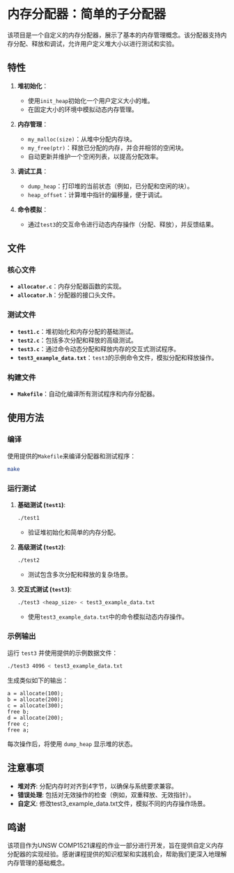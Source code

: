 # 内存分配器：简单的子分配器

该项目是一个自定义的内存分配器，展示了基本的内存管理概念。该分配器支持内存分配、释放和调试，允许用户定义堆大小以进行测试和实验。

## 特性

1. **堆初始化**：
   - 使用`init_heap`初始化一个用户定义大小的堆。
   - 在固定大小的环境中模拟动态内存管理。

2. **内存管理**：
   - `my_malloc(size)`：从堆中分配内存块。
   - `my_free(ptr)`：释放已分配的内存，并合并相邻的空闲块。
   - 自动更新并维护一个空闲列表，以提高分配效率。

3. **调试工具**：
   - `dump_heap`：打印堆的当前状态（例如，已分配和空闲的块）。
   - `heap_offset`：计算堆中指针的偏移量，便于调试。

4. **命令模拟**：
   - 通过`test3`的交互命令进行动态内存操作（分配、释放），并反馈结果。

## 文件

### 核心文件
- **`allocator.c`**：内存分配器函数的实现。
- **`allocator.h`**：分配器的接口头文件。

### 测试文件
- **`test1.c`**：堆初始化和内存分配的基础测试。
- **`test2.c`**：包括多次分配和释放的高级测试。
- **`test3.c`**：通过命令动态分配和释放内存的交互式测试程序。
- **`test3_example_data.txt`**：`test3`的示例命令文件，模拟分配和释放操作。

### 构建文件
- **`Makefile`**：自动化编译所有测试程序和内存分配器。

## 使用方法

### 编译
使用提供的`Makefile`来编译分配器和测试程序：
```bash
make
```

### 运行测试
1. **基础测试  (`test1`)**:
   ```bash
   ./test1
   ```
   - 验证堆初始化和简单的内存分配。

2. **高级测试 (`test2`)**:
   ```bash
   ./test2
   ```
   - 测试包含多次分配和释放的复杂场景。

3. **交互式测试 (`test3`)**:
   ```bash
   ./test3 <heap_size> < test3_example_data.txt
   ```
   - 使用`test3_example_data.txt`中的命令模拟动态内存操作。

### 示例输出
运行 `test3` 并使用提供的示例数据文件：
```bash
./test3 4096 < test3_example_data.txt
```

生成类似如下的输出：
```plaintext
a = allocate(100);
b = allocate(200);
c = allocate(300);
free b;
d = allocate(200);
free c;
free a;
```

每次操作后，将使用 `dump_heap` 显示堆的状态。

## 注意事项

- **堆对齐**: 分配内存时对齐到4字节，以确保与系统要求兼容。
- **错误处理**: 包括对无效操作的检查（例如，双重释放、无效指针）。
- **自定义**: 修改test3_example_data.txt文件，模拟不同的内存操作场景。

## 鸣谢

该项目作为UNSW COMP1521课程的作业一部分进行开发，旨在提供自定义内存分配器的实现经验。感谢课程提供的知识框架和实践机会，帮助我们更深入地理解内存管理的基础概念。

